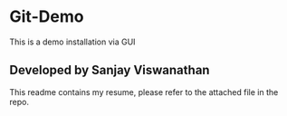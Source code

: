 # Git-Demo
This is a demo installation via GUI

## Developed by Sanjay Viswanathan
This readme contains my resume, please refer to the attached file in the repo.

